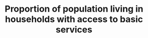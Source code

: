 ---
data_non_statistical: true
goal_meta_link: http://unstats.un.org/sdgs/files/metadata-compilation/Metadata-Goal-1.pdf
goal_meta_link_page: 8
graph: null
graph_status_notes: unk
graph_title: Proportion of population living in households with access to basic services
graph_type: null
graph_type_description: null
has_metadata: false
indicator: 1.4.1
indicator_name: Proportion of population living in households with access to basic
  services
indicator_sort_order: 01-04-01
indicator_variable: null
layout: indicator
permalink: /1-4-1/
published: true
reporting_status: notstarted
sdg_goal: 1
source_active_1: true
source_notes_1: null
source_title_1: null
target: By 2030, ensure that all men and women, in particular the poor and the vulnerable,
  have equal rights to economic resources, as well as access to basic services, ownership
  and control over land and other forms of property, inheritance, natural resources,
  appropriate new technology and financial services, including microfinance.
target_id: '1.4'
title: Proportion of population living in households with access to basic services
un_custodial_agency: 'UN Habitat (Partnering Agencies: UNEP, ITU, UPU)'
un_designated_tier: '3'
variable_description: null
variable_notes: null
---